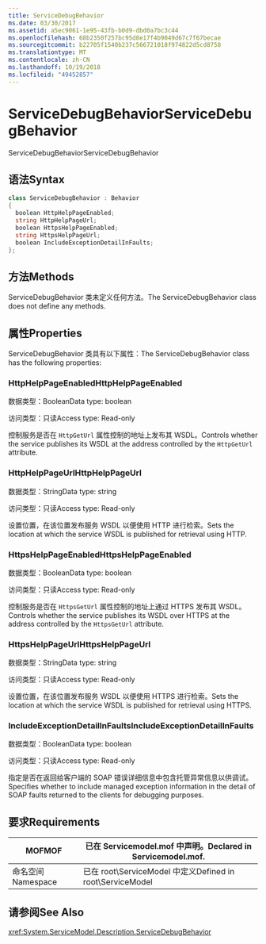 ```yaml
---
title: ServiceDebugBehavior
ms.date: 03/30/2017
ms.assetid: a5ec9061-1e95-43fb-b0d9-dbd0a7bc3c44
ms.openlocfilehash: 68b2350f257bc95d8e17f4b9049d67c7f67becae
ms.sourcegitcommit: b22705f1540b237c566721018f974822d5cd8758
ms.translationtype: MT
ms.contentlocale: zh-CN
ms.lasthandoff: 10/19/2018
ms.locfileid: "49452857"
---
```

# <a name="servicedebugbehavior"></a><span data-ttu-id="bcf0c-102">ServiceDebugBehavior</span><span class="sxs-lookup"><span data-stu-id="bcf0c-102">ServiceDebugBehavior</span></span>
<span data-ttu-id="bcf0c-103">ServiceDebugBehavior</span><span class="sxs-lookup"><span data-stu-id="bcf0c-103">ServiceDebugBehavior</span></span>  
  
## <a name="syntax"></a><span data-ttu-id="bcf0c-104">语法</span><span class="sxs-lookup"><span data-stu-id="bcf0c-104">Syntax</span></span>  
  
```csharp
class ServiceDebugBehavior : Behavior  
{  
  boolean HttpHelpPageEnabled;  
  string HttpHelpPageUrl;  
  boolean HttpsHelpPageEnabled;  
  string HttpsHelpPageUrl;  
  boolean IncludeExceptionDetailInFaults;  
};  
```  
  
## <a name="methods"></a><span data-ttu-id="bcf0c-105">方法</span><span class="sxs-lookup"><span data-stu-id="bcf0c-105">Methods</span></span>  
 <span data-ttu-id="bcf0c-106">ServiceDebugBehavior 类未定义任何方法。</span><span class="sxs-lookup"><span data-stu-id="bcf0c-106">The ServiceDebugBehavior class does not define any methods.</span></span>  
  
## <a name="properties"></a><span data-ttu-id="bcf0c-107">属性</span><span class="sxs-lookup"><span data-stu-id="bcf0c-107">Properties</span></span>  
 <span data-ttu-id="bcf0c-108">ServiceDebugBehavior 类具有以下属性：</span><span class="sxs-lookup"><span data-stu-id="bcf0c-108">The ServiceDebugBehavior class has the following properties:</span></span>  
  
### <a name="httphelppageenabled"></a><span data-ttu-id="bcf0c-109">HttpHelpPageEnabled</span><span class="sxs-lookup"><span data-stu-id="bcf0c-109">HttpHelpPageEnabled</span></span>  
 <span data-ttu-id="bcf0c-110">数据类型：Boolean</span><span class="sxs-lookup"><span data-stu-id="bcf0c-110">Data type: boolean</span></span>  
  
 <span data-ttu-id="bcf0c-111">访问类型：只读</span><span class="sxs-lookup"><span data-stu-id="bcf0c-111">Access type: Read-only</span></span>  
  
 <span data-ttu-id="bcf0c-112">控制服务是否在 `HttpGetUrl` 属性控制的地址上发布其 WSDL。</span><span class="sxs-lookup"><span data-stu-id="bcf0c-112">Controls whether the service publishes its WSDL at the address controlled by the `HttpGetUrl` attribute.</span></span>  
  
### <a name="httphelppageurl"></a><span data-ttu-id="bcf0c-113">HttpHelpPageUrl</span><span class="sxs-lookup"><span data-stu-id="bcf0c-113">HttpHelpPageUrl</span></span>  
 <span data-ttu-id="bcf0c-114">数据类型：String</span><span class="sxs-lookup"><span data-stu-id="bcf0c-114">Data type: string</span></span>  
  
 <span data-ttu-id="bcf0c-115">访问类型：只读</span><span class="sxs-lookup"><span data-stu-id="bcf0c-115">Access type: Read-only</span></span>  
  
 <span data-ttu-id="bcf0c-116">设置位置，在该位置发布服务 WSDL 以便使用 HTTP 进行检索。</span><span class="sxs-lookup"><span data-stu-id="bcf0c-116">Sets the location at which the service WSDL is published for retrieval using HTTP.</span></span>  
  
### <a name="httpshelppageenabled"></a><span data-ttu-id="bcf0c-117">HttpsHelpPageEnabled</span><span class="sxs-lookup"><span data-stu-id="bcf0c-117">HttpsHelpPageEnabled</span></span>  
 <span data-ttu-id="bcf0c-118">数据类型：Boolean</span><span class="sxs-lookup"><span data-stu-id="bcf0c-118">Data type: boolean</span></span>  
  
 <span data-ttu-id="bcf0c-119">访问类型：只读</span><span class="sxs-lookup"><span data-stu-id="bcf0c-119">Access type: Read-only</span></span>  
  
 <span data-ttu-id="bcf0c-120">控制服务是否在 `HttpsGetUrl` 属性控制的地址上通过 HTTPS 发布其 WSDL。</span><span class="sxs-lookup"><span data-stu-id="bcf0c-120">Controls whether the service publishes its WSDL over HTTPS at the address controlled by the `HttpsGetUrl` attribute.</span></span>  
  
### <a name="httpshelppageurl"></a><span data-ttu-id="bcf0c-121">HttpsHelpPageUrl</span><span class="sxs-lookup"><span data-stu-id="bcf0c-121">HttpsHelpPageUrl</span></span>  
 <span data-ttu-id="bcf0c-122">数据类型：String</span><span class="sxs-lookup"><span data-stu-id="bcf0c-122">Data type: string</span></span>  
  
 <span data-ttu-id="bcf0c-123">访问类型：只读</span><span class="sxs-lookup"><span data-stu-id="bcf0c-123">Access type: Read-only</span></span>  
  
 <span data-ttu-id="bcf0c-124">设置位置，在该位置发布服务 WSDL 以便使用 HTTPS 进行检索。</span><span class="sxs-lookup"><span data-stu-id="bcf0c-124">Sets the location at which the service WSDL is published for retrieval using HTTPS.</span></span>  
  
### <a name="includeexceptiondetailinfaults"></a><span data-ttu-id="bcf0c-125">IncludeExceptionDetailInFaults</span><span class="sxs-lookup"><span data-stu-id="bcf0c-125">IncludeExceptionDetailInFaults</span></span>  
 <span data-ttu-id="bcf0c-126">数据类型：Boolean</span><span class="sxs-lookup"><span data-stu-id="bcf0c-126">Data type: boolean</span></span>  
  
 <span data-ttu-id="bcf0c-127">访问类型：只读</span><span class="sxs-lookup"><span data-stu-id="bcf0c-127">Access type: Read-only</span></span>  
  
 <span data-ttu-id="bcf0c-128">指定是否在返回给客户端的 SOAP 错误详细信息中包含托管异常信息以供调试。</span><span class="sxs-lookup"><span data-stu-id="bcf0c-128">Specifies whether to include managed exception information in the detail of SOAP faults returned to the clients for debugging purposes.</span></span>  
  
## <a name="requirements"></a><span data-ttu-id="bcf0c-129">要求</span><span class="sxs-lookup"><span data-stu-id="bcf0c-129">Requirements</span></span>  
  
|<span data-ttu-id="bcf0c-130">MOF</span><span class="sxs-lookup"><span data-stu-id="bcf0c-130">MOF</span></span>|<span data-ttu-id="bcf0c-131">已在 Servicemodel.mof 中声明。</span><span class="sxs-lookup"><span data-stu-id="bcf0c-131">Declared in Servicemodel.mof.</span></span>|  
|---------|-----------------------------------|  
|<span data-ttu-id="bcf0c-132">命名空间</span><span class="sxs-lookup"><span data-stu-id="bcf0c-132">Namespace</span></span>|<span data-ttu-id="bcf0c-133">已在 root\ServiceModel 中定义</span><span class="sxs-lookup"><span data-stu-id="bcf0c-133">Defined in root\ServiceModel</span></span>|  
  
## <a name="see-also"></a><span data-ttu-id="bcf0c-134">请参阅</span><span class="sxs-lookup"><span data-stu-id="bcf0c-134">See Also</span></span>  
 <xref:System.ServiceModel.Description.ServiceDebugBehavior>
